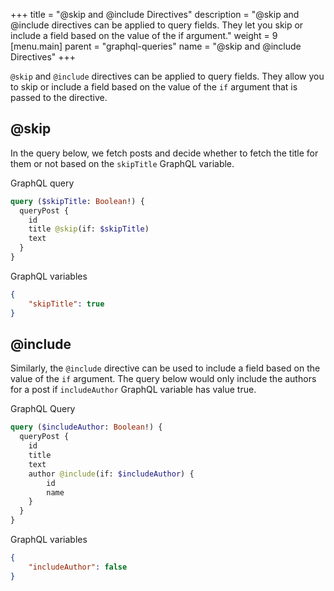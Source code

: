 +++
title = "@skip and @include Directives"
description = "@skip and @include directives can be applied to query fields. They let you skip or include a field based on the value of the if argument."
weight = 9
[menu.main]
    parent = "graphql-queries"
    name = "@skip and @include Directives"
+++

`@skip` and `@include` directives can be applied to query fields.
They allow you to skip or include a field based on the value of the `if` argument
that is passed to the directive.

## @skip

In the query below, we fetch posts and decide whether to fetch the title for them or not
based on the `skipTitle` GraphQL variable.

GraphQL query

```graphql
query ($skipTitle: Boolean!) {
  queryPost {
    id
    title @skip(if: $skipTitle)
    text
  }
}
```

GraphQL variables
```json
{
    "skipTitle": true
}
```

## @include

Similarly, the `@include` directive can be used to include a field based on the value of
the `if` argument. The query below would only include the authors for a post if `includeAuthor`
GraphQL variable has value true.

GraphQL Query
```graphql
query ($includeAuthor: Boolean!) {
  queryPost {
    id
    title
    text
    author @include(if: $includeAuthor) {
        id
        name
    }
  }
}
```

GraphQL variables
```json
{
    "includeAuthor": false
}
```
